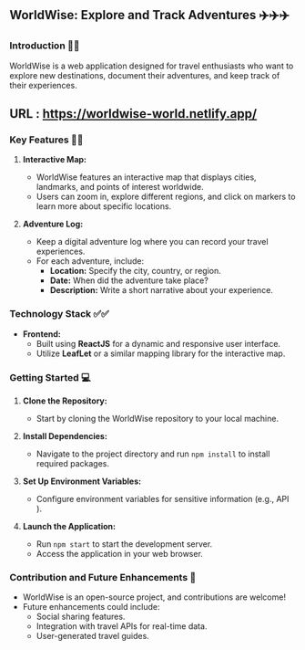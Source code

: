 
## WorldWise: Explore and Track Adventures ✈️✈️✈️

### Introduction 🎯🎯
WorldWise is a web application designed for travel enthusiasts who want to explore new destinations, document their adventures, and keep track of their experiences. 

## URL : https://worldwise-world.netlify.app/

### Key Features 🚀🚀

1. **Interactive Map:**
   - WorldWise features an interactive map that displays cities, landmarks, and points of interest worldwide.
   - Users can zoom in, explore different regions, and click on markers to learn more about specific locations.


2. **Adventure Log:**
   - Keep a digital adventure log where you can record your travel experiences.
   - For each adventure, include:
     - **Location:** Specify the city, country, or region.
     - **Date:** When did the adventure take place?
     - **Description:** Write a short narrative about your experience.


### Technology Stack ✅✅
 
- **Frontend:**
  - Built using **ReactJS** for a dynamic and responsive user interface.
  - Utilize **LeafLet** or a similar mapping library for the interactive map.


### Getting Started 💻 

1. **Clone the Repository:**
   - Start by cloning the WorldWise repository to your local machine.

2. **Install Dependencies:**
   - Navigate to the project directory and run `npm install` to install required packages.

3. **Set Up Environment Variables:**
   - Configure environment variables for sensitive information (e.g., API ).

4. **Launch the Application:**
   - Run `npm start` to start the development server.
   - Access the application in your web browser.

### Contribution and Future Enhancements  🤝

- WorldWise is an open-source project, and contributions are welcome!
- Future enhancements could include:
  - Social sharing features.
  - Integration with travel APIs for real-time data.
  - User-generated travel guides.


